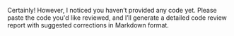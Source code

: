 Certainly! However, I noticed you haven’t provided any code yet. Please paste the code you'd like reviewed, and I’ll generate a detailed code review report with suggested corrections in Markdown format.